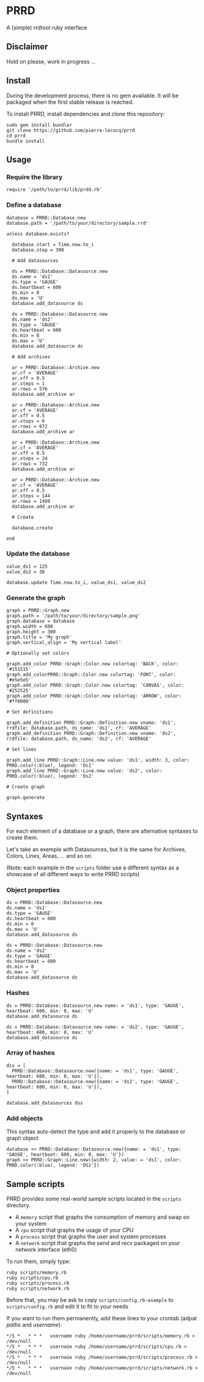 # PRRD

A (simple) rrdtool ruby interface

## Disclaimer

Hold on please, work in progress ...

## Install

During the development process, there is no gem available. It will be packaged when the first stable release is reached.

To install PRRD, install dependencies and clone this repository:

```
sudo gem install bundler
git clone https://github.com/pierre-lecocq/prrd
cd prrd
bundle install
```

## Usage

### Require the library

`require '/path/to/prrd/lib/prdd.rb'`

### Define a database

```
database = PRRD::Database.new
database.path = '/path/to/your/directory/sample.rrd'

unless database.exists?

  database.start = Time.now.to_i
  database.step = 300

  # Add datasources

  ds = PRRD::Database::Datasource.new
  ds.name = 'ds1'
  ds.type = 'GAUGE'
  ds.heartbeat = 600
  ds.min = 0
  ds.max = 'U'
  database.add_datasource ds

  ds = PRRD::Database::Datasource.new
  ds.name = 'ds2'
  ds.type = 'GAUGE'
  ds.heartbeat = 600
  ds.min = 0
  ds.max = 'U'
  database.add_datasource ds

  # Add archives

  ar = PRRD::Database::Archive.new
  ar.cf = 'AVERAGE'
  ar.xff = 0.5
  ar.steps = 1
  ar.rows = 576
  database.add_archive ar

  ar = PRRD::Database::Archive.new
  ar.cf = 'AVERAGE'
  ar.xff = 0.5
  ar.steps = 6
  ar.rows = 672
  database.add_archive ar

  ar = PRRD::Database::Archive.new
  ar.cf = 'AVERAGE'
  ar.xff = 0.5
  ar.steps = 24
  ar.rows = 732
  database.add_archive ar

  ar = PRRD::Database::Archive.new
  ar.cf = 'AVERAGE'
  ar.xff = 0.5
  ar.steps = 144
  ar.rows = 1460
  database.add_archive ar

  # Create

  database.create

end
```

### Update the database

```
value_ds1 = 125
value_ds2 = 38

database.update Time.now.to_i, value_ds1, value_ds2

```

### Generate the graph

```
graph = PRRD::Graph.new
graph.path = '/path/to/your/directory/sample.png'
graph.database = database
graph.width = 600
graph.height = 300
graph.title = 'My graph'
graph.vertical_align = 'My vertical label'

# Optionally set colors

graph.add_color PRRD::Graph::Color.new colortag: 'BACK', color: '#151515'
graph.add_colorPRRD::Graph::Color.new colortag: 'FONT', color: '#e5e5e5'
graph.add_color PRRD::Graph::Color.new colortag: 'CANVAS', color: '#252525'
graph.add_color PRRD::Graph::Color.new colortag: 'ARROW', color: '#ff0000'

# Set definitions

graph.add_definition PRRD::Graph::Definition.new vname: 'ds1', rrdfile: database.path, ds_name: 'ds1', cf: 'AVERAGE'
graph.add_definition PRRD::Graph::Definition.new vname: 'ds2', rrdfile: database.path, ds_name: 'ds2', cf: 'AVERAGE'

# Set lines

graph.add_line PRRD::Graph::Line.new value: 'ds1', width: 3, color: PRRD.color(:blue), legend: 'Ds1'
graph.add_line PRRD::Graph::Line.new value: 'ds2', color: PRRD.color(:blue), legend: 'Ds2'

# Create graph

graph.generate

```

## Syntaxes

For each element of a database or a graph, there are alternative syntaxes to create them.

Let's take an exemple with Datasources, but it is the same for Archives, Colors, Lines, Areas, ... and so on.

(Note: each example in the `scripts` folder use a different syntax as a showcase of all different ways to write PRRD scripts)

### Object properties

```
ds = PRRD::Database::Datasource.new
ds.name = 'ds1'
ds.type = 'GAUGE'
ds.heartbeat = 600
ds.min = 0
ds.max = 'U'
database.add_datasource ds

ds = PRRD::Database::Datasource.new
ds.name = 'ds2'
ds.type = 'GAUGE'
ds.heartbeat = 600
ds.min = 0
ds.max = 'U'
database.add_datasource ds
```

### Hashes

```
ds = PRRD::Database::Datasource.new name: = 'ds1', type: 'GAUGE', heartbeat: 600, min: 0, max: 'U'
database.add_datasource ds

ds = PRRD::Database::Datasource.new name: = 'ds2', type: 'GAUGE', heartbeat: 600, min: 0, max: 'U'
database.add_datasource ds
```

### Array of hashes

```
dss = [
  PRRD::Database::Datasource.new({name: = 'ds1', type: 'GAUGE', heartbeat: 600, min: 0, max: 'U'}),
  PRRD::Database::Datasource.new({name: = 'ds2', type: 'GAUGE', heartbeat: 600, min: 0, max: 'U'}),
]

database.add_datasources dss
```

### Add objects

This syntax auto-detect the type and add it properly to the database or graph object

```
database << PRRD::Database::Datasource.new({name: = 'ds1', type: 'GAUGE', heartbeat: 600, min: 0, max: 'U'})
graph << PRRD::Graph::Line.new({width: 2, value: = 'ds1', color: PRRD.color(:blue), legend: 'DS1'})
```

## Sample scripts

PRRD provides some real-world sample scripts located in the `scripts` directory.

- A `memory` script that graphs the consumption of memory and swap on your system
- A `cpu` script that graphs the usage of your CPU
- A `process` script that graphs the user and system processes
- A `network` script that graphs the send and recv packaged on your network interface (eth0)

To run them, simply type:

```
ruby scripts/memory.rb
ruby scripts/cpu.rb
ruby scripts/process.rb
ruby scripts/network.rb
```

Before that, you may be ask to copy `scripts/config.rb-example` to `scripts/config.rb` and edit it to fit to your needs

If you want to run them permanently, add these lines to your crontab (adpat *paths* and *username*):

```
*/5 *   * * *   username ruby /home/username/prrd/scripts/memory.rb > /dev/null
*/5 *   * * *   usernaùe ruby /home/username/prrd/scripts/cpu.rb > /dev/null
*/5 *   * * *   usernaùe ruby /home/username/prrd/scripts/process.rb > /dev/null
*/5 *   * * *   usernaùe ruby /home/username/prrd/scripts/network.rb > /dev/null
```
